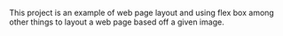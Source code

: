 This project is an example of web page layout and using flex box among other things to layout a web page based off a given image. 